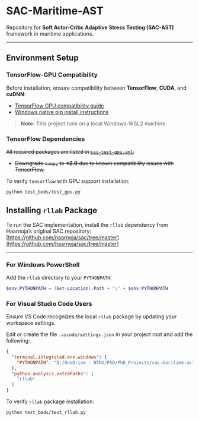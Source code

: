 # SAC-Maritime-AST

Repository for **Soft Actor-Critic Adaptive Stress Testing (SAC-AST)** framework in maritime applications.

---

## Environment Setup

### TensorFlow-GPU Compatibility

Before installation, ensure compatibility between **TensorFlow**, **CUDA**, and **cuDNN**:

- [TensorFlow GPU compatibility guide](https://www.tensorflow.org/install/source#gpu)
- [Windows native pip install instructions](https://www.tensorflow.org/install/pip#windows-wsl2)

> **Note:** This project runs on a local Windows-WSL2 machine.

### TensorFlow Dependencies

~~All required packages are listed in [`sac-test-gpu.yml`](sac-test-gpu.yml).~~

- ~~Downgrade `numpy` to **<2.0** due to known compatibility issues with TensorFlow.~~

To verify `tensorflow` with GPU support installation:

```bash
python test_beds/test_gpu.py
```

## Installing `rllab` Package

To run the SAC implementation, install the `rllab` dependency from Haarnoja’s original SAC repository:  
[https://github.com/haarnoja/sac/tree/master](https://github.com/haarnoja/sac/tree/master)

---

### For Windows PowerShell

Add the `rllab` directory to your `PYTHONPATH`:

```powershell
$env:PYTHONPATH = (Get-Location).Path + ";" + $env:PYTHONPATH
```

### For Visual Studio Code Users

Ensure VS Code recognizes the local `rllab` package by updating your workspace settings.

Edit or create the file `.vscode/settings.json` in your project root and add the following:

```json
{
  "terminal.integrated.env.windows": {
    "PYTHONPATH": "D:/OneDrive - NTNU/PhD/PhD_Projects/sac-maritime-ast/rllab"
  },
  "python.analysis.extraPaths": [
    "rllab"
  ]
}
```

To verify `rllab` package installation:

```bash
python test_beds/test_rllab.py
```
